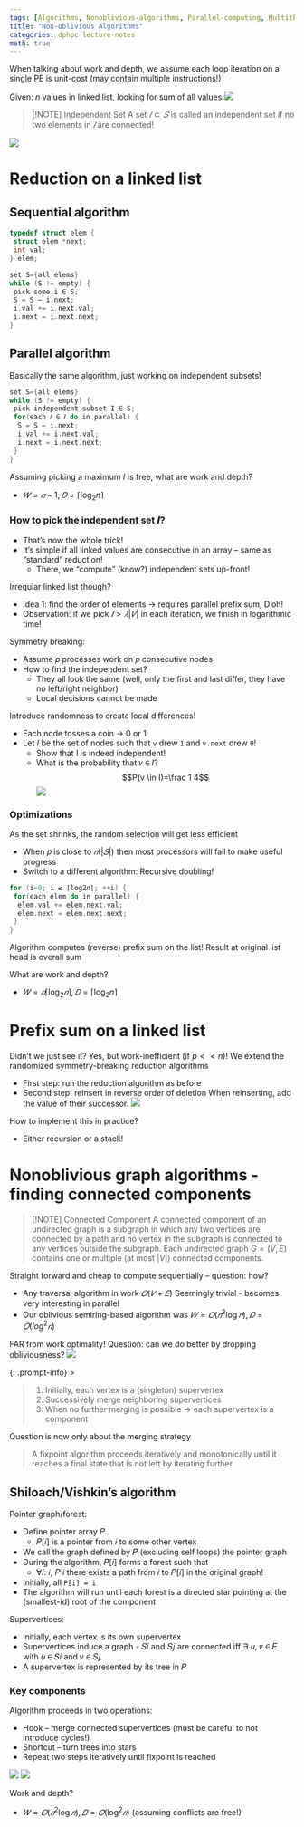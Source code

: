 ```yaml
---
tags: [Algorithms, Nonoblivious-algorithms, Parallel-computing, Multithread]
title: "Non-oblivious Algorithms"
categories: dphpc lecture-notes
math: true
---
```


When talking about work and depth, we assume each loop iteration on a single PE is unit-cost (may contain multiple instructions!)

Given: $n$ values in linked list, looking for sum of all values ![](/assets/img/ScreenShot%202024-01-12%20at%2017.36.19.png)

> [!NOTE] Independent Set A set $𝐼 ⊂ 𝑆$ is called an independent set if no two elements in $𝐼$ are connected!

![](/assets/img/ScreenShot%202024-01-12%20at%2017.44.00.png)

# Reduction on a linked list

## Sequential algorithm

```c
typedef struct elem {
 struct elem *next;
 int val;
} elem;

set S={all elems}
while (S != empty) {
 pick some i ∈ S;
 S = S – i.next;
 i.val += i.next.val;
 i.next = i.next.next;
}
```

## Parallel algorithm

Basically the same algorithm, just working on independent subsets!

```c
set S={all elems}
while (S != empty) {
 pick independent subset I ∈ S;
 for(each 𝑖 ∈ 𝐼 do in parallel) {
  S = S – i.next;
  i.val += i.next.val;
  i.next = i.next.next;
 }
}
```

Assuming picking a maximum 𝐼 is free, what are work and depth?

- $𝑊 = 𝑛 − 1, 𝐷 = ⌈\log_2n⌉$

### How to pick the independent set 𝑰?

- That’s now the whole trick!
- It’s simple if all linked values are consecutive in an array – same as “standard” reduction!
  - There, we “compute” (know?) independent sets up-front!

Irregular linked list though?

- Idea 1: find the order of elements → requires parallel prefix sum, D’oh!
- Observation: if we pick $𝐼 > 𝜆|𝑉|$ in each iteration, we finish in logarithmic time!

Symmetry breaking:

- Assume 𝑝 processes work on 𝑝 consecutive nodes
- How to find the independent set?
  - They all look the same (well, only the first and last differ, they have no left/right neighbor)
  - Local decisions cannot be made

Introduce randomness to create local differences!

- Each node tosses a coin → 0 or 1
- Let 𝐼 be the set of nodes such that `v` drew `1` and `v.next` drew `0`!
  - Show that I is indeed independent!
  - What is the probability that 𝑣 ∈ 𝐼? $$P(v \in I)=\frac 1 4$$ ![](/assets/img/ScreenShot%202024-01-12%20at%2017.48.14.png)

### Optimizations

As the set shrinks, the random selection will get less efficient

- When 𝑝 is close to $𝑛 ( |𝑆| )$ then most processors will fail to make useful progress
- Switch to a different algorithm: Recursive doubling!

```c
for (i=0; i ≤ ⌈log2𝑛⌉; ++i) {
 for(each elem do in parallel) {
  elem.val += elem.next.val;
  elem.next = elem.next.next;
 }
}
```

Algorithm computes (reverse) prefix sum on the list! Result at original list head is overall sum

What are work and depth?

- $𝑊 = 𝑛⌈\log_2𝑛⌉, 𝐷 = ⌈\log_2n⌉$

# Prefix sum on a linked list

Didn’t we just see it? Yes, but work-inefficient (if $p<<n$)! We extend the randomized symmetry-breaking reduction algorithms

- First step: run the reduction algorithm as before
- Second step: reinsert in reverse order of deletion When reinserting, add the value of their successor. ![](/assets/img/ScreenShot%202024-01-12%20at%2017.50.23.png)

How to implement this in practice?

- Either recursion or a stack!

# Nonoblivious graph algorithms - finding connected components

> [!NOTE] Connected Component A connected component of an undirected graph is a subgraph in which any two vertices are connected by a path and no vertex in the subgraph is connected to any vertices
> outside the subgraph. Each undirected graph $G = (V,E)$ contains one or multiple (at most $|V|$) connected components.

Straight forward and cheap to compute sequentially – question: how?

- Any traversal algorithm in work $𝑂 (𝑉 + 𝐸)$ Seemingly trivial - becomes very interesting in parallel
- Our oblivious semiring-based algorithm was $𝑊 = 𝑂(𝑛^3\log 𝑛), 𝐷 = 𝑂(log^2𝑛)$

FAR from work optimality! Question: can we do better by dropping obliviousness? ![](/assets/img/ScreenShot%202024-01-12%20at%2018.31.18.png)

{: .prompt-info} >

> 1. Initially, each vertex is a (singleton) supervertex
> 2. Successively merge neighboring supervertices
> 3. When no further merging is possible → each supervertex is a component

Question is now only about the merging strategy

> A fixpoint algorithm proceeds iteratively and monotonically until it reaches a final state that is not left by iterating further

## Shiloach/Vishkin’s algorithm

Pointer graph/forest:

- Define pointer array 𝑃
  - 𝑃[𝑖] is a pointer from 𝑖 to some other vertex
- We call the graph defined by 𝑃 (excluding self loops) the pointer graph
- During the algorithm, 𝑃[𝑖] forms a forest such that
  - ∀𝑖: 𝑖, 𝑃 𝑖 there exists a path from 𝑖 to 𝑃[𝑖] in the original graph!
- Initially, all `P[i] = i`
- The algorithm will run until each forest is a directed star pointing at the (smallest-id) root of the component

Supervertices:

- Initially, each vertex is its own supervertex
- Supervertices induce a graph - 𝑆𝑖 and 𝑆𝑗 are connected iff ∃ 𝑢, 𝑣 ∈ 𝐸 with 𝑢 ∈ 𝑆𝑖 and 𝑣 ∈ 𝑆𝑗
- A supervertex is represented by its tree in 𝑃

### Key components

Algorithm proceeds in two operations:

- Hook – merge connected supervertices (must be careful to not introduce cycles!)
- Shortcut – turn trees into stars
- Repeat two steps iteratively until fixpoint is reached

![](/assets/img/ScreenShot%202024-01-12%20at%2018.35.44.png) ![](/assets/img/ScreenShot%202024-01-12%20at%2018.35.58.png)

Work and depth?

- $𝑊 = 𝑂 (𝑛^2\log 𝑛) , 𝐷 = 𝑂(\log^2𝑛)$ (assuming conflicts are free!)

